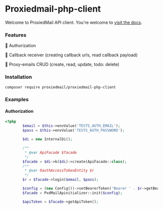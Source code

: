 # Proxiedmail-php-client

Welcome to ProxiedMail API client.
You're welcome to [visit the docs](https://docs.proxiedmail.com).

### Features

🔴 Authorization

🔴 Callback receiver (creating callback urls, read callback payload)

🔴 Proxy-emails CRUD (create, read, update, todo: delete)

### Installation

```bash
composer require proxiedmail/proxiedmail-php-client
```

### Examples


#### Authorization

```php
<?php
        $email = $this->envValue('TESTS_AUTH_EMAIL');
        $pass = $this->envValue('TESTS_AUTH_PASSWORD');

        $di = new InternalDi();

        /**
         * @var ApiFacade $facade
         */
        $facade = $di->b($di)->create(ApiFacade::class);
        /**
         * @var OauthAccessTokenEntity $r
         */
        $r = $facade->login($email, $pass);

        $config = (new Config())->setBearerToken('Bearer ' . $r->getBearerToken());
        $facade = PxdMailApinitializer::init($config);

        $apiToken = $facade->getApiToken();
```



